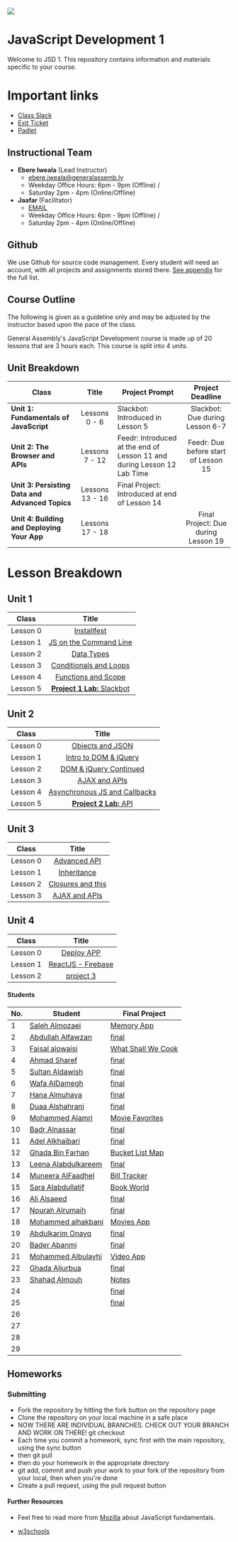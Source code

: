 # ![](https://ga-dash.s3.amazonaws.com/production/assets/logo-9f88ae6c9c3871690e33280fcf557f33.png) 
# JavaScript Development 1
Welcome to JSD 1. This repository contains information and materials specific to your course.

# Important links
- [Class Slack](https://miskacademy.slack.com/messages/CFCFWUA4S/)
- [Exit Ticket](https://docs.google.com/forms/d/e/1FAIpQLSeesS4JlEucM097ZlYR1CJTPE21TihB66hLjoEFeVABk0F_gQ/viewform)
- [Padlet](https://padlet.com/ebere/jihnvwm32ucf)


## Instructional Team
- **Ebere Iweala** (Lead Instructor)
  - [ebere.iweala@generalassemb.ly](mailto:ebere.iweala@generalassemb.ly)
  - Weekday Office Hours: 6pm - 9pm (Offline) / 
  - Saturday 2pm - 4pm (Online/Offline)
- **Jaafar** (Facilitator)
  - [EMAIL](mailto:jaafar.abdullah.1414@gmail.com)
  - Weekday Office Hours: 6pm - 9pm (Offline) / 
  - Saturday 2pm - 4pm (Online/Offline)


## Github
We use Github for source code management. Every student will need an account, with all projects and assignments stored there. [See appendix](#github-links) for the full list.

## Course Outline
The following is given as a guideline only and may be adjusted by the instructor based upon the pace of the class.

General Assembly's JavaScript Development course is made up of 20 lessons that are 3 hours each. This course is split into 4 units.

## Unit Breakdown

| Class | Title | Project Prompt | Project Deadline|
| --- | :---: |  --- | :---: |
| **Unit 1: Fundamentals of JavaScript** | Lessons 0 - 6  | Slackbot: Introduced in Lesson 5| Slackbot: Due during Lesson 6-7|
| **Unit 2: The Browser and APIs** | Lessons 7 - 12 | Feedr: Introduced at the end of Lesson 11 and during Lesson 12 Lab Time| Feedr: Due before start of Lesson 15 |
| **Unit 3: Persisting Data and Advanced Topics**| Lessons 13 - 16 |Final Project: Introduced at end of Lesson 14| |
| **Unit 4: Building and Deploying Your App**| Lessons 17 - 18 ||Final Project: Due during Lesson 19|

# Lesson Breakdown

## Unit 1
| Class | Title |
| --- | :---: | 
| Lesson 0 | [Installfest](curriculum/00-installfest/readme.md) || | |
| Lesson 1 | [JS on the Command Line](curriculum/01-command-line-JS/readme.md) ||  | |
| Lesson 2 | [Data Types](curriculum/02-data-types/readme.md) ||  | |
| Lesson 3| [Conditionals and Loops](curriculum/03-conditionals-and-loops/readme.md) ||  |  |
| Lesson 4 | [Functions and Scope](curriculum/04-functions-and-scope/readme.md) || |  |
| Lesson 5 | [**Project 1 Lab:** Slackbot](curriculum/05-in-class-lab) || |  |


## Unit 2
| Class | Title |
| --- | :---: | 
| Lesson 0 | [Objects and JSON](curriculum/06-objects-and-json/readme.md) || | |
| Lesson 1 | [Intro to DOM & jQuery](curriculum/07-intro-jquery/readme.md) ||  | |
| Lesson 2 | [DOM & jQuery Continued](curriculum/08-dom-and-jquery2/readme.md) ||  | |
| Lesson 3| [AJAX and APIs](curriculum/09-ajax-and-apis/readme.md) ||  |  |
| Lesson 4 | [Asynchronous JS and Callbacks](curriculum/10-async-and-callbacks/readme.md) || |  |
| Lesson 5 | [**Project 2 Lab:** API ](curriculum/11-in-class-lab) || |  |

## Unit 3
| Class | Title |
| --- | :---: | 
| Lesson 0 | [Advanced API](curriculum/12-advanced-api/readme.md) || | |
| Lesson 1 | [Inheritance](curriculum/13-inheritance-js/readme.md) ||  | |
| Lesson 2 | [Closures and this](curriculum/14-closures-and-this/readme.md) ||  | |
| Lesson 3| [AJAX and APIs](curriculum/15-firebase/readme.md) ||  |  |


## Unit 4
| Class | Title |
| --- | :---: | 
| Lesson 0 | [Deploy APP](curriculum/16-ghpages-heroku/readme.md) || | |
| Lesson 1 | [ReactJS - Firebase](curriculum/13-inheritance-js/readme.md) ||  | |
| Lesson 2 | [project 3](readme.md) ||  | |




#### Students

| No. | Student | Final Project |
|---  | ---     | ---      |  
|1    | [Saleh Almozaei](https://github.com/almozaai) | [Memory App](https://almozaai.github.io/project3/) |
|2    | [Abdullah Alfawzan](https://github.com/Fawzan91) |  [final]()|
|3    | [Faisal alowaisi](https://github.com/faisal3397) | [What Shall We Cook](https://faisal3397.github.io/WhatShallWeCook/)|
|4    | [Ahmad Sharef](https://github.com/faifiahmad) |  [final]()|
|5    | [Sultan Aldawish](https://github.com/SultanBandar) | [final]()|
|6    | [Wafa AlDamegh](https://github.com/waldamegh) |  [final]()|
|7    | [Hana Almuhaya](https://github.com/Hnoi232) | [final]()|
|8    | [Duaa Alshahrani](https://github.com/DuaaMohd) | [final]()|
|9    | [Mohammed Alamri](https://github.com/Mohammed-ALAmri)  |[Movie Favorites](https://mohammed-alamri.github.io/My-Movie-List/index.html)|
|10    | [Badr Alnassar](https://github.com/BadrAlnassar) |  [final]()|
|11    | [Adel Alkhaibari](https://github.com/adel711) | [final]()|
|12    | [Ghada Bin Farhan](https://github.com/GAlfarhan) | [Bucket List Map](https://galfarhan.github.io/GhadaP3/) |
|13    | [Leena Alabdulkareem](https://github.com/leenaAlabdulkareem) |  [final]()|
|14    | [Muneera AlFaadhel](https://github.com/MuneeraAlFaadhel) |  [Bill Tracker](https://muneera.herokuapp.com/index.html) |
|15    | [Sara Alabdullatif](https://github.com/AlabdullatifSara) | [Book World](https://alabdullatifsara.github.io/SaraAlabdullatif-BookWorld-Project3-/) |
|16    | [Ali Alsaeed](https://github.com/AliAlsaeed) | [final]()|
|17    | [Nourah Alrumaih](https://github.com/lnoura) |  [final]()|
|18    | [Mohammed alhakbani](https://github.com/Malhakbani) | [Movies App](https://movie-deta.herokuapp.com/) |
|19    | [Abdulkarim Onayq](https://github.com/kionayq) |  [final]() |
|20    | [Bader Abanmi](https://github.com/isbader95) |  [final]() |
|21    | [Mohammed Albulayhi](https://github.com/mxbleahy) | [Video App](http://onehour-ga.s3-website.eu-west-2.amazonaws.com) |
|22    | [Ghada Aljurbua](https://github.com/Ghadaj) |[final](https://project3ga.herokuapp.com/index.html)  |
|23    | [Shahad Almouh]() | [Notes](https://shahadnote2.herokuapp.com/index.html) |
|24    | []() | [final]() |
|25    | []() | [final]()  |
|26    | []() |  | |  |
|27    | []() |  | |  |
|28    | []() |  | |  |
|29    | []() |  | |  |





## Homeworks
### Submitting

- Fork the repository by hitting the fork button on the repository page
- Clone the repository on your local machine in a safe place
 - NOW THERE ARE INDIVIDUAL BRANCHES. CHECK OUT YOUR BRANCH AND WORK ON THERE! git checkout <your-first-name>
- Each time you commit a homework, sync first with the main repository, using the sync button
- then git pull
- then do your homework in the appropriate directory
- git add, commit and push your work to your fork of the repository from your local, then when you're done
- Create a pull request, using the pull request button

#### Further Resources

* Feel free to read more from [Mozilla](https://developer.mozilla.org/en-US/docs/Web/JavaScript/A_re-introduction_to_JavaScript) about JavaScript fundamentals.

* [w3schools](https://www.w3schools.com/js/)
